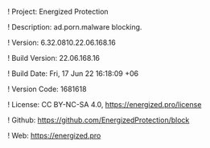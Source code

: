 ! Project: Energized Protection

! Description: ad.porn.malware blocking.

! Version: 6.32.0810.22.06.168.16

! Build Version: 22.06.168.16

! Build Date: Fri, 17 Jun 22 16:18:09 +06

! Version Code: 1681618

! License: CC BY-NC-SA 4.0, https://energized.pro/license

! Github: https://github.com/EnergizedProtection/block

! Web: https://energized.pro
